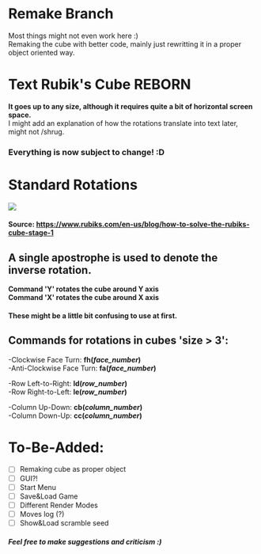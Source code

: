 # Remake Branch
Most things might not even work here :)   
Remaking the cube with better code, mainly just rewritting it in a proper object oriented way.

# Text Rubik's Cube REBORN
<b>It goes up to any size, although it requires quite a bit of horizontal screen space.</b>   
I might add an explanation of how the rotations translate into text later, might not /shrug.   
   
### Everything is now subject to change! :D
# Standard Rotations   
<img src="https://blog.rubiks.com/wp-content/uploads/2018/08/how-to-solve-cube-formula.png"></img>
#### Source: https://www.rubiks.com/en-us/blog/how-to-solve-the-rubiks-cube-stage-1 
## A single apostrophe is used to denote the inverse rotation.     

<b>Command 'Y' rotates the cube around Y axis</b>   
<b>Command 'X' rotates the cube around X axis</b>   

#### These might be a little bit confusing to use at first.
   
   
## Commands for rotations in cubes 'size > 3':   
-Clockwise Face Turn: <b>fh(<i>face_number</i>)</b>   
-Anti-Clockwise Face Turn: <b>fa(<i>face_number</i>)</b>   
   
-Row Left-to-Right: <b>ld(<i>row_number</i>)</b>   
-Row Right-to-Left: <b>le(<i>row_number</i>)</b>   
   
-Column Up-Down: <b>cb(<i>column_number</i>)</b>   
-Column Down-Up: <b>cc(<i>column_number</i>)</b>   
   
# To-Be-Added:
- [ ] Remaking cube as proper object
- [ ] GUI?!
- [ ] Start Menu
- [ ] Save&Load Game
- [ ] Different Render Modes
- [ ] Moves log (?)
- [ ] Show&Load scramble seed
    
##### Feel free to make suggestions and criticism :)